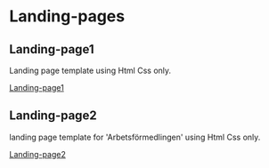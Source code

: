# Landing-pages
<h2>Landing-page1</h2>
Landing page template using Html Css only.

[Landing-page1](https://bahaa83.github.io/Landing-pages/Landing-page1/landing1.html)
<h2> Landing-page2</h2>
landing page template for 'Arbetsförmedlingen' using Html Css only.

[Landing-page2](https://bahaa83.github.io/Landing-pages/landing-page2/landing2.html)
